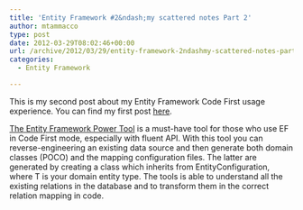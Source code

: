 ```yaml
---
title: 'Entity Framework #2&ndash;my scattered notes Part 2'
author: mtammacco
type: post
date: 2012-03-29T08:02:46+00:00
url: /archive/2012/03/29/entity-framework-2ndashmy-scattered-notes-part-2.aspx
categories:
  - Entity Framework

---
```

This is my second post about my Entity Framework Code First usage experience. You can find my first post <a href="http://www.coding4art.com/archive/2012/03/22/entity-framework-2ndashmy-scattered-notes-part-1.aspx" target="_blank" rel="noopener">here</a>.

<a href="http://visualstudiogallery.msdn.microsoft.com/72a60b14-1581-4b9b-89f2-846072eff19d" target="_blank" rel="noopener">The Entity Framework Power Tool</a> is a must-have tool for those who use EF in Code First mode, especially with fluent API. With this tool you can reverse-engineering an existing data source and then generate both domain classes (POCO) and the mapping configuration files. The latter are generated by creating a class which inherits from EntityConfiguration<T>, where T is your domain entity type. The tools is able to understand all the existing relations in the database and to transform them in the correct relation mapping in code.